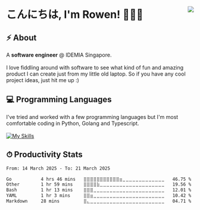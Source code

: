 <h1 align='left'>
  こんにちは, I'm Rowen! 🙇🏼‍♂️
</a> &nbsp;&nbsp;

<a href="https://www.linkedin.com/in/kaiseong/"> 
  <img align='right' src="https://img.shields.io/badge/LinkedIn-0077B5?style=for-the-badge&logo=linkedin&logoColor=white" >
</a> &nbsp;&nbsp;  
</h1>

## ⚡ About 
A **software engineer** @ IDEMIA Singapore. 
<br><br>
I love fiddling around with software to see what kind of fun and amazing product I can create just from my little old laptop. So if you have any cool project ideas, just hit me up :)

## 💻 Programming Languages
I've tried and worked with a few programming languages but I'm most comfortable coding in Python, Golang and Typescript.<br><br> 
[![My Skills](https://skillicons.dev/icons?i=python,go,java,ts,js,c,cpp)](https://skillicons.dev)

## ⏱ Productivity Stats
<!--START_SECTION:waka-->

```txt
From: 14 March 2025 - To: 21 March 2025

Go           4 hrs 46 mins   ⣿⣿⣿⣿⣿⣿⣿⣿⣿⣿⣿⣶⣀⣀⣀⣀⣀⣀⣀⣀⣀⣀⣀⣀⣀   46.75 %
Other        1 hr 59 mins    ⣿⣿⣿⣿⣷⣀⣀⣀⣀⣀⣀⣀⣀⣀⣀⣀⣀⣀⣀⣀⣀⣀⣀⣀⣀   19.56 %
Bash         1 hr 13 mins    ⣿⣿⣿⣀⣀⣀⣀⣀⣀⣀⣀⣀⣀⣀⣀⣀⣀⣀⣀⣀⣀⣀⣀⣀⣀   12.01 %
YAML         1 hr 3 mins     ⣿⣿⣶⣀⣀⣀⣀⣀⣀⣀⣀⣀⣀⣀⣀⣀⣀⣀⣀⣀⣀⣀⣀⣀⣀   10.42 %
Markdown     28 mins         ⣿⣄⣀⣀⣀⣀⣀⣀⣀⣀⣀⣀⣀⣀⣀⣀⣀⣀⣀⣀⣀⣀⣀⣀⣀   04.71 %
```

<!--END_SECTION:waka-->
